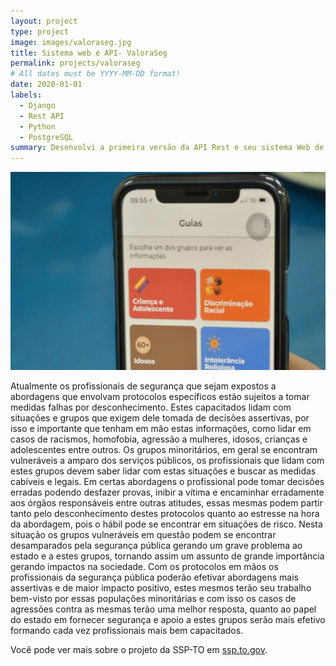 ```yaml
---
layout: project
type: project
image: images/valoraseg.jpg
title: Sistema web e API- ValoraSeg
permalink: projects/valoraseg
# All dates must be YYYY-MM-DD format!
date: 2020-01-01
labels:
  - Django
  - Rest API
  - Python
  - PostgreSQL
summary: Desenvolvi a primeira versão da API Rest e seu sistema Web de gerenciamento do aplicativo ValoraSeg da SSP-TO. 
---
```


 <div class="ui small rounded images">
  <img class="ui image" src="../images/valoraseg.jpg">
 </div>

Atualmente os profissionais de segurança que sejam expostos a abordagens que envolvam protocolos específicos estão sujeitos a tomar medidas falhas por desconhecimento. Estes capacitados lidam com situações e grupos que exigem dele tomada de decisões assertivas, por isso e importante que tenham em mão estas informações, como lidar em casos de racismos, homofobia, agressão a mulheres, idosos, crianças e adolescentes entre outros.
Os grupos minoritários, em geral se encontram vulneráveis a amparo dos serviços públicos, os profissionais que lidam com estes grupos devem saber lidar com estas situações e buscar as medidas cabíveis e legais. Em certas abordagens o profissional pode tomar decisões erradas podendo desfazer provas, inibir a vítima e encaminhar erradamente aos órgãos responsáveis entre outras atitudes, essas mesmas podem partir tanto pelo desconhecimento destes protocolos quanto ao estresse na hora da abordagem, pois o hábil pode se encontrar em situações de risco. Nesta situação os grupos vulneráveis em questão podem se encontrar desamparados pela segurança pública gerando um grave problema ao estado e a estes grupos, tornando assim um assunto de grande importância gerando impactos na sociedade.
Com os protocolos em mãos os profissionais da segurança pública poderão efetivar abordagens mais assertivas e de maior impacto positivo, estes mesmos terão seu trabalho bem-visto por essas populações minoritárias e com isso os casos de agressões contra as mesmas terão uma melhor resposta, quanto ao papel do estado em fornecer segurança e apoio a estes grupos serão mais efetivo formando cada vez profissionais mais bem capacitados.

Você pode ver mais sobre o projeto da SSP-TO em [ssp.to.gov](https://www.ssp.to.gov.br/noticia/2019/11/4/forcas-de-seguranca-se-reunem-para-discutir-protocolos-de-atendimento-aos-grupos-vulneraveis-do-programa-valoraseg-/).



